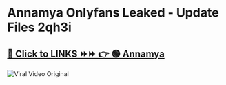 
 # Annamya Onlyfans Leaked - Update Files 2qh3i

## <h2><a href="https://clipsfans.com/Annamya&ref=git">🔗 Click to LINKS ⏩⏩ 👉 🟢 Annamya </a></h2>

<a href="https://clipsfans.com/Annamya&ref=git" rel="nofollow" data-target="animated-image.originalLink"><img src="https://i.ibb.co.com/xMMVF88/686577567.gif" alt="Viral Video Original" style="max-width: 100%; display: inline-block;" data-target="animated-image.originalImage"></a>

